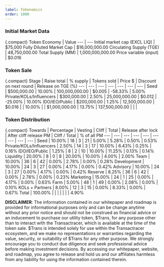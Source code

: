 ```yaml
---
label: Tokenomics
order: 1000
---
```


### Initial Market Data
{.compact}
Token Economy | Value
--- | ---
Initial market cap (EXCL LIQ) | $75,000
Fully Diluted Market Cap | $16,000,000.00
Circulating Supply (TGE) | 48,750,000.00 
Total Supply (MM) | 1,000,000,000.00
Price variable (input) | $0.016

### Token Sale
{.compact}
Stage | Raise total | % supply | Tokens sold | Price $ | Discount on next round | Release on TGE (%)
--- | --- | --- | --- | --- | --- | --- |
Seed | $500,000.00 | 10.00% | 100,000,000.00 | $0.005 | -58.33% | 5.00%
Private/KOLs/Influencers | $300,000.00 | 2.50% | 25,000,000.00 | $0.012 | -25.00% | 10.00%
IDO/IEO/Public | $200,000.00 | 1.25% | 12,500,000.00 | $0.016 |  | 10.00%
|  | $1,000,000.00 | 13.75% | 137,500,000.00 |  |  |  

### Token Distribution
{.compact}
Towards |	Percentage | Vesting | Cliff | Total | Release after lock | After cliff release PM | Cliff / Total | % of all PM 
--- | --- | --- | --- | --- | --- | --- | --- | --- |
Seed | 10.00% | 18 | 3 | 21 | 5.00% | 5.28% | 0.50% | 0.53%
Private/KOLs/Influencers | 2.50% | 14 | 3 | 17 | 10.00% | 6.43% | 0.25% | 0.16%
IDO/IEO/Public | 1.25% | 8 | 2 | 10 | 10.00% | 11.25% | 0.13% | 0.14%
Liquidity | 20.00% | 8 | 0 | 8 | 20.00% | 10.00% | 4.00% | 2.00%
Team | 10.00% | 36 | 6 | 42 | 0.00% | 2.78% | 0.00% | 0.28%
Development | 10.00% | 24 | 3 | 27 | 0.00% | 4.17% | 0.00% | 0.42%
Advisory | 10.00% | 24 | 3 | 27 | 0.00% | 4.17% | 0.00% | 0.42% 
Reserve | 8.25% | 36 | 6 | 42 | 0.00% | 2.78% | 0.00% | 0.23%
Marketing | 15.00% | 24 | 1 | 25 | 0.00% | 4.17% | 0.00% | 0.63%
Farm | 5.00% | 48 | 1 | 49 | 0.00% | 2.08% | 0.00% | 0.10% 
KOLs + Partners | 8.00% | 12 | 3 | 15 | 0.00% | 8.33% | 0.00% | 0.67% 
Total | 100.00% | | | | | | | 4.90% 


**DISCLAIMER**: The information contained in our whitepaper and roadmap is provided for informational purposes only and can be change anytime without any prior notice and should not be construed as financial advice or an inducement to purchase our utility token, $Trans, for any purpose other than to interact with the Transactracer, which is available at the time of the token sale. $Trans is intended solely for use within the Transactracer ecosystem, and we make no representations or warranties regarding the value, security, or suitability of $Trans for any other purpose. We strongly encourage you to conduct due diligence and seek professional advice before making investment decisions. By accessing our whitepaper, website, and roadmap, you agree to release and hold us and our affiliates harmless from any liability for using the information contained therein.



